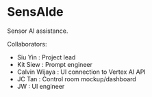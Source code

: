 # SensAIde
Sensor AI assistance.

Collaborators:
- Siu Yin : Project lead
- Kit Siew : Prompt engineer
- Calvin Wijaya : UI connection to Vertex AI API
- JC Tan : Control room mockup/dashboard
- JW : UI engineer

